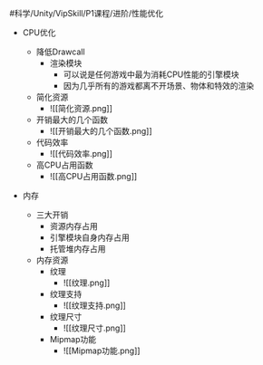 
#科学/Unity/VipSkill/P1课程/进阶/性能优化

- CPU优化
	- 降低Drawcall
		- 渲染模块
			- 可以说是任何游戏中最为消耗CPU性能的引擎模块
			- 因为几乎所有的游戏都离不开场景、物体和特效的渲染
	- 简化资源
		- ![[简化资源.png]]
	- 开销最大的几个函数
		- ![[开销最大的几个函数.png]]
	- 代码效率
		- ![[代码效率.png]]
	- 高CPU占用函数
		- ![[高CPU占用函数.png]]

- 内存
	- 三大开销
		- 资源内存占用
		- 引擎模块自身内存占用
		- 托管堆内存占用
	- 内存资源
		- 纹理
			- ![[纹理.png]]
		- 纹理支持
			- ![[纹理支持.png]]
		- 纹理尺寸
			- ![[纹理尺寸.png]]
		- Mipmap功能
			- ![[Mipmap功能.png]]

